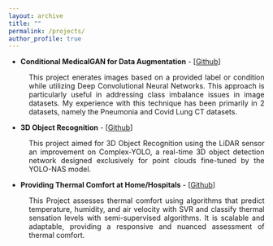```yaml
---
layout: archive
title: ""
permalink: /projects/
author_profile: true
---
```



<ul>
<li><strong> Conditional MedicalGAN for Data Augmentation</strong> - [<a href="https://github.com/sujaykumarmag/medicalGAN">Github</a>] </li>
</ul>

<p style="padding-left: 40px; text-align: justify;"> This project enerates images based on a provided label or condition while utilizing Deep Convolutional Neural Networks. This approach is particularly useful in addressing class imbalance issues in image datasets. My experience with this technique has been primarily in 2 datasets, namely the Pneumonia and Covid Lung CT datasets. </p>


<ul>
<li><strong>3D Object Recognition</strong> - [<a href="https://github.com/sujaykumarmag/3d-object-recognition">Github</a>] </li> 
</ul>

<p style="padding-left: 40px; text-align: justify;"> This project aimed for 3D Object Recognition using the LiDAR sensor an improvement on Complex-YOLO, a real-time 3D object detection network designed exclusively for point clouds fine-tuned by the YOLO-NAS model. </p>


<ul>
<li><strong>Providing Thermal Comfort at Home/Hospitals</strong> - [<a href="https://github.com/sujaykumarmag/PMV_PPD">Github</a>] </li> 
<!-- In collaboration with researchers from The Univ. of Edinburgh and Cornell University.-->
</ul>
<p style="padding-left: 40px; text-align: justify;">This Project assesses thermal comfort using algorithms that predict temperature, humidity, and air velocity with SVR and classify thermal sensation levels with semi-supervised algorithms. It is scalable and adaptable, providing a responsive and nuanced assessment of thermal comfort.</p>

<!-- Networking (SDN), it is also important to identify bugs by doing analysis across layers present in SDN and systematically track down their root cause. Errors that lurk during either policy translation (e.g., bugs, memory overflow, hardware failure, etc) or delivery (e.g., communication problems), may lead to the incorrect deployment of a large number of low-level rules in network devices. A single error can cause serious damage such as outage to business-critical services. Understanding which part of the layer in the stack has been affected is extremely challenging as the network operators have to examine tens of thousands of low-level rules. In this work, we design and develop dataplane primitives and applications on top of the primitives which enable detection and localization of errors causing the mismatch between expected and actual network behavior. --> 




